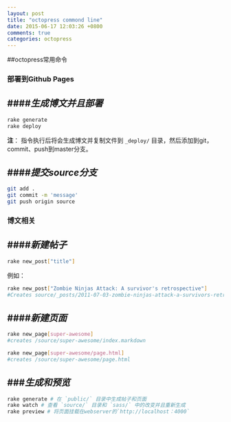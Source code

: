 ```yaml
---
layout: post
title: "octopress commond line"
date: 2015-06-17 12:03:26 +0800
comments: true
categories: octopress
---
```


##octopress常用命令

### 部署到Github Pages

####*生成博文并且部署*
---
```bash
rake generate
rake deploy
```
**注**： 指令执行后将会生成博文并复制文件到 `_deploy/` 目录，然后添加到git， commit、push到master分支。 

####*提交source分支*
---
```bash
git add .
git commit -m 'message'
git push origin source
```

### 博文相关
####*新建帖子*
---
```bash
rake new_post["title"]
```
例如：
```bash
rake new_post["Zombie Ninjas Attack: A survivor's retrospective"]
#Creates source/_posts/2011-07-03-zombie-ninjas-attack-a-survivors-retrospective.markdown
```
####*新建页面*
---
```bash
rake new_page[super-awesome]
#creates /source/super-awesome/index.markdown

rake new_page[super-awesome/page.html]
#creates /source/super-awesome/page.html
```
###*生成和预览*
---
```bash
rake generate # 在 `public/` 目录中生成帖子和页面
rake watch # 查看 `source/` 目录和 `sass/` 中的改变并且重新生成
rake preview # 将页面挂载在webserver的`http://localhost：4000`
```
